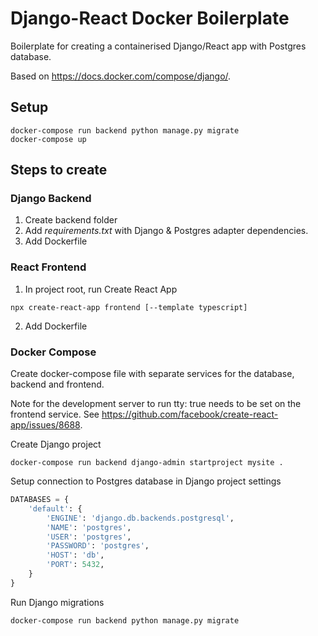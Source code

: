 # Django-React Docker Boilerplate

Boilerplate for creating a containerised Django/React app with Postgres database.

Based on https://docs.docker.com/compose/django/.

## Setup

```
docker-compose run backend python manage.py migrate
docker-compose up
```

## Steps to create

### Django Backend

1. Create backend folder
2. Add _requirements.txt_ with Django & Postgres adapter dependencies.
3. Add Dockerfile

### React Frontend

1. In project root, run Create React App

```
npx create-react-app frontend [--template typescript]
```

2. Add Dockerfile

### Docker Compose

Create docker-compose file with separate services for the database, backend and frontend.

Note for the development server to run tty: true needs to be set on the frontend service. See https://github.com/facebook/create-react-app/issues/8688.

Create Django project

```
docker-compose run backend django-admin startproject mysite .
```

Setup connection to Postgres database in Django project settings

```python
DATABASES = {
    'default': {
        'ENGINE': 'django.db.backends.postgresql',
        'NAME': 'postgres',
        'USER': 'postgres',
        'PASSWORD': 'postgres',
        'HOST': 'db',
        'PORT': 5432,
    }
}
```

Run Django migrations

```
docker-compose run backend python manage.py migrate
```
